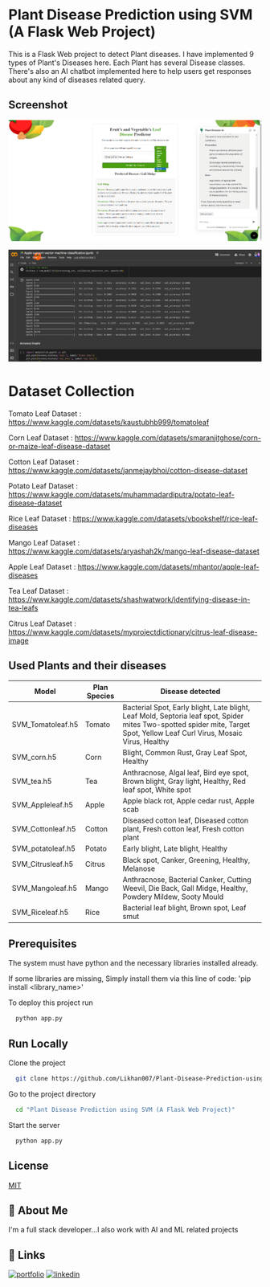 
# Plant Disease Prediction using SVM (A Flask Web Project)

This is a Flask Web project to detect Plant diseases. I have implemented 9 types of Plant's Diseases here. Each Plant has several Disease classes. There's also an AI chatbot implemented here to help users get responses about any kind of diseases related query.

## Screenshot

![App Screenshot](https://raw.githubusercontent.com/Likhan007/Plant_Disease_Prediction_using_SVM-Flask-Web-Project/main/static/PageSS.png)

![App Screenshot](https://raw.githubusercontent.com/Likhan007/Plant_Disease_Prediction_using_SVM-Flask-Web-Project/main/static/AccuracySS.png)


# Dataset Collection

Tomato Leaf Dataset : 
https://www.kaggle.com/datasets/kaustubhb999/tomatoleaf

Corn Leaf Dataset : 
https://www.kaggle.com/datasets/smaranjitghose/corn-or-maize-leaf-disease-dataset

Cotton Leaf Dataset : 
https://www.kaggle.com/datasets/janmejaybhoi/cotton-disease-dataset

Potato Leaf Dataset : 
https://www.kaggle.com/datasets/muhammadardiputra/potato-leaf-disease-dataset

Rice Leaf Dataset : 
https://www.kaggle.com/datasets/vbookshelf/rice-leaf-diseases

Mango Leaf Dataset : 
https://www.kaggle.com/datasets/aryashah2k/mango-leaf-disease-dataset

Apple Leaf Dataset : 
https://www.kaggle.com/datasets/mhantor/apple-leaf-diseases

Tea Leaf Dataset : 
https://www.kaggle.com/datasets/shashwatwork/identifying-disease-in-tea-leafs

Citrus Leaf Dataset : 
https://www.kaggle.com/datasets/myprojectdictionary/citrus-leaf-disease-image

## Used Plants and their diseases

| Model            | Plan Species | Disease detected                                             |
|------------------|--------------|--------------------------------------------------------------|
| SVM_Tomatoleaf.h5 | Tomato       | Bacterial Spot, Early blight, Late blight, Leaf Mold, Septoria leaf spot, Spider mites Two-spotted spider mite, Target Spot, Yellow Leaf Curl Virus, Mosaic Virus, Healthy |
| SVM_corn.h5      | Corn         | Blight, Common Rust, Gray Leaf Spot, Healthy                |
| SVM_tea.h5       | Tea          | Anthracnose, Algal leaf, Bird eye spot, Brown blight, Gray light, Healthy, Red leaf spot, White spot |
| SVM_Appleleaf.h5 | Apple        | Apple black rot, Apple cedar rust, Apple scab              |
| SVM_Cottonleaf.h5| Cotton       | Diseased cotton leaf, Diseased cotton plant, Fresh cotton leaf, Fresh cotton plant |
| SVM_potatoleaf.h5| Potato       | Early blight, Late blight, Healthy                          |
| SVM_Citrusleaf.h5| Citrus       | Black spot, Canker, Greening, Healthy, Melanose             |
| SVM_Mangoleaf.h5 | Mango        | Anthracnose, Bacterial Canker, Cutting Weevil, Die Back, Gall Midge, Healthy, Powdery Mildew, Sooty Mould |
| SVM_Riceleaf.h5  | Rice         | Bacterial leaf blight, Brown spot, Leaf smut                |


## Prerequisites

The system must have python and the necessary libraries installed already.

If some libraries are missing, Simply install them via this line of code:
'pip install <library_name>'


To deploy this project run

```bash
  python app.py
```


## Run Locally

Clone the project

```bash
  git clone https://github.com/Likhan007/Plant-Disease-Prediction-using-SVM-A-Flask-Web-Project-.git
```

Go to the project directory

```bash
  cd "Plant Disease Prediction using SVM (A Flask Web Project)"
```

Start the server

```bash
  python app.py
```


## License

[MIT](https://choosealicense.com/licenses/mit/)


## 🚀 About Me
I'm a full stack developer...I also work with AI and ML related projects



## 🔗 Links
[![portfolio](https://img.shields.io/badge/my_portfolio-000?style=for-the-badge&logo=ko-fi&logoColor=white)](https://likhan.me/)
[![linkedin](https://img.shields.io/badge/linkedin-0A66C2?style=for-the-badge&logo=linkedin&logoColor=white)](https://www.linkedin.com/in/iftekharlikhan/)

